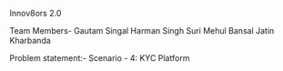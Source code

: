 Innov8ors 2.0

Team Members-
Gautam Singal
Harman Singh Suri
Mehul Bansal
Jatin Kharbanda

Problem statement:-
Scenario - 4: KYC Platform
